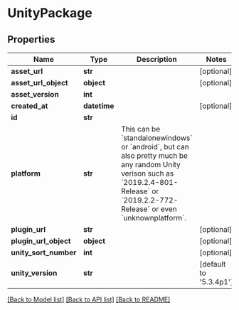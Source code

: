 # UnityPackage


## Properties
Name | Type | Description | Notes
------------ | ------------- | ------------- | -------------
**asset_url** | **str** |  | [optional] 
**asset_url_object** | **object** |  | [optional] 
**asset_version** | **int** |  | 
**created_at** | **datetime** |  | [optional] 
**id** | **str** |  | 
**platform** | **str** | This can be &#x60;standalonewindows&#x60; or &#x60;android&#x60;, but can also pretty much be any random Unity verison such as &#x60;2019.2.4-801-Release&#x60; or &#x60;2019.2.2-772-Release&#x60; or even &#x60;unknownplatform&#x60;. | 
**plugin_url** | **str** |  | [optional] 
**plugin_url_object** | **object** |  | [optional] 
**unity_sort_number** | **int** |  | [optional] 
**unity_version** | **str** |  | [default to '5.3.4p1']

[[Back to Model list]](../README.md#documentation-for-models) [[Back to API list]](../README.md#documentation-for-api-endpoints) [[Back to README]](../README.md)


